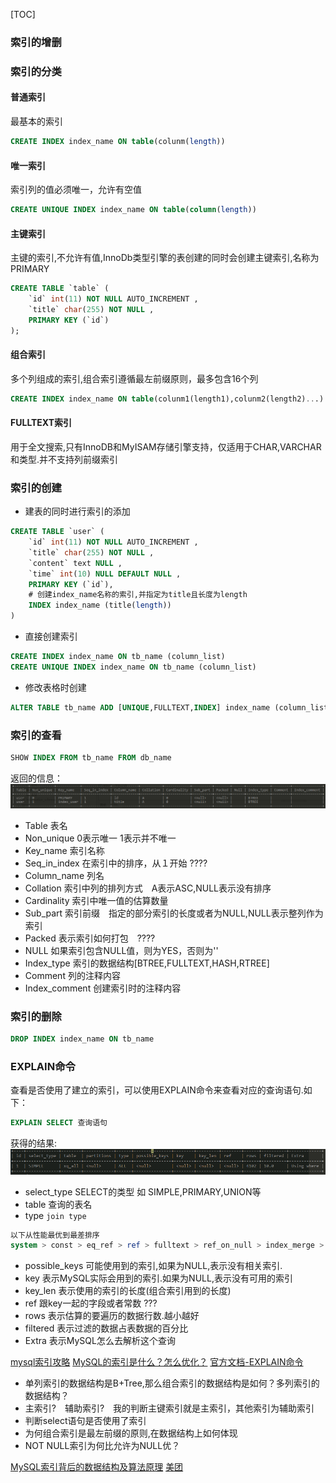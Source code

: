 [TOC]

### 索引的增删

### 索引的分类

#### 普通索引
最基本的索引
```sql
CREATE INDEX index_name ON table(colunm(length))
```

#### 唯一索引
索引列的值必须唯一，允许有空值
```sql
CREATE UNIQUE INDEX index_name ON table(column(length))
```

#### 主键索引
主键的索引,不允许有值,InnoDb类型引擎的表创建的同时会创建主键索引,名称为PRIMARY
```SQL
CREATE TABLE `table` (
    `id` int(11) NOT NULL AUTO_INCREMENT ,
    `title` char(255) NOT NULL ,
    PRIMARY KEY (`id`)
);
```

#### 组合索引
多个列组成的索引,组合索引遵循最左前缀原则，最多包含16个列
```sql
CREATE INDEX index_name ON table(colunm1(length1),colunm2(length2)...)
```

#### FULLTEXT索引
用于全文搜索,只有InnoDB和MyISAM存储引擎支持，仅适用于CHAR,VARCHAR和类型.并不支持列前缀索引

### 索引的创建
- 建表的同时进行索引的添加
```sql
CREATE TABLE `user` (
    `id` int(11) NOT NULL AUTO_INCREMENT ,
    `title` char(255) NOT NULL ,
    `content` text NULL ,
    `time` int(10) NULL DEFAULT NULL ,
    PRIMARY KEY (`id`),
    # 创建index_name名称的索引,并指定为title且长度为length
    INDEX index_name (title(length))
)
```

- 直接创建索引
```sql
CREATE INDEX index_name ON tb_name (column_list)
CREATE UNIQUE INDEX index_name ON tb_name (column_list)
```

- 修改表格时创建
```sql
ALTER TABLE tb_name ADD [UNIQUE,FULLTEXT,INDEX] index_name (column_list)
```

### 索引的查看
```sql
SHOW INDEX FROM tb_name FROM db_name
```
返回的信息：
![](show_index.png)
- Table 表名
- Non_unique 0表示唯一 1表示并不唯一
- Key_name 索引名称
- Seq_in_index 在索引中的排序，从１开始 ????
- Column_name 列名
- Collation 索引中列的排列方式　A表示ASC,NULL表示没有排序
- Cardinality 索引中唯一值的估算数量
- Sub_part 索引前缀　指定的部分索引的长度或者为NULL,NULL表示整列作为索引
- Packed 表示索引如何打包　????
- NULL 如果索引包含NULL值，则为YES，否则为''
- Index_type 索引的数据结构[BTREE,FULLTEXT,HASH,RTREE]
- Comment 列的注释内容
- Index_comment 创建索引时的注释内容

### 索引的删除
```sql
DROP INDEX index_name ON tb_name
```





### EXPLAIN命令

查看是否使用了建立的索引，可以使用EXPLAIN命令来查看对应的查询语句.如下：
```sql
EXPLAIN SELECT 查询语句
```
获得的结果:![](explain_output.png)
- select_type SELECT的类型 如 SIMPLE,PRIMARY,UNION等
- table 查询的表名
- type ```join type```

```sql
以下从性能最优到最差排序 
system > const > eq_ref > ref > fulltext > ref_on_null > index_merge > unique_subquery > index_subquery > range > index > ALL
```
- possible_keys 可能使用到的索引,如果为NULL,表示没有相关索引.
- key 表示MySQL实际会用到的索引.如果为NULL,表示没有可用的索引
- key_len 表示使用的索引的长度(组合索引用到的长度)
- ref 跟key一起的字段或者常数 ???
- rows 表示估算的要遍历的数据行数.越小越好
- filtered 表示过滤的数据占表数据的百分比
- Extra 表示MySQL怎么去解析这个查询

[mysql索引攻略](https://www.cnblogs.com/nixi8/p/4574709.html)
[MySQL的索引是什么？怎么优化？](https://my.oschina.net/liughDevelop/blog/1788148)
[官方文档-EXPLAIN命令](https://dev.mysql.com/doc/refman/5.5/en/explain-output.html#explain_possible_keys)




- 单列索引的数据结构是B+Tree,那么组合索引的数据结构是如何？多列索引的数据结构？
- 主索引?　辅助索引?　我的判断主键索引就是主索引，其他索引为辅助索引
- 判断select语句是否使用了索引
- 为何组合索引是最左前缀的原则,在数据结构上如何体现
- NOT NULL索引为何比允许为NULL优？

[MySQL索引背后的数据结构及算法原理](http://blog.codinglabs.org/articles/theory-of-mysql-index.html)
[美团](https://tech.meituan.com/2014/06/30/mysql-index.html)
[](https://juejin.im/post/5a6873fbf265da3e393a97fa)















